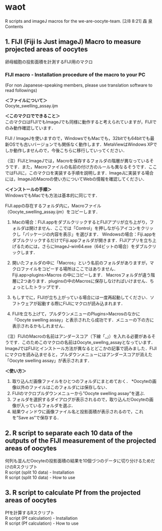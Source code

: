 # waot
R scripts and imageJ macros for the we-are-oocyte-team.
[2/8 8:21] 森 泉
Contents
## 1.  FIJI (Fiji Is Just imageJ) Macro to measure projected areas of oocytes<br>
卵母細胞の投影面積を計測するFIJI用のマクロ<br>
### FIJI macro - Installation procedure of the macro to your PC

(For non Japanese-speaking members, please use translation software to read followings)

<b>＜ファイルについて＞</B><br>
Oocyte_swelling_assay.ijm
 
<b>＜このマクロでできること＞</b><br>
このマクロはFIJIでもImageJでも同様に動作すると考えられていますが，FIJIでのみ動作確認しています．

FIJI / ImageJを使いますので，WindowsでもMacでも，32bitでも64bitでも最新OSでも古いバージョンでも関係なく動作します．MetaViewはWindows XPでしか動作しませんので，今後こちらに移行していってください．

（注）FIJIとImageJでは，Macroを保存するフォルダの階層が異なっているそうです．また，Macroファイルの名前の付け方のルールも異なるそうです．ここではFIJIに，このマクロを実装する手順を説明します．ImageJに実装する場合には，ImageJのMacroの使い方についてWebの情報を確認してください．
 
<b>＜インストールの手順＞</b><br>
WindowsでもMacでも方法は基本的に同じです．

FIJI.appの存在するフォルダ内に，Macroファイル（Oocyte_swelling_assay.ijm）をコピーします．

1. Macの場合：FIJI.appをダブルクリックするとFIJIアプリが立ち上がり，フォルダは開けません．ここでは「Control」を押しながらアイコンをクリックし「パッケージの内容を表示」を選びます．
Windowsの場合：Fiji.appをダブルクリックするだけでFiji.appフォルダが開きます．FIJIアプリを立ち上げるためには，さらにImageJ-win64.exe（64ビットの場合）をダブルクリックします．
 
2. 開いたフォルダの中に「Macros」という名前のフォルダがありますが，マクロファイルをコピーする場所はここではありません．
Fiji.app>plugins>Macros の中にコピーします．
Macrosフォルダが違う階層に2つあります．pluginsの中のMacrosに保存しなければいけません．ちょっとしたトラップです．
 
3. もしすでに，FIJIが立ち上がっている場合には一度再起動してください．ソフトウェアが起動する際にFIJIにマクロが読み込まれます．
 
4. FIJIを立ち上げて，プルダウンメニューのPlugins>Macrosのなかに「Oocyte swelling assay」と表示されたら成功です．メニューの下の方に表示されるかもしれません．
 
（注）FIJIのMacroの名前はアンダースコア（下線「_」）を入れる必要があるそうです．このためこのマクロの名前はOocyte_swellng_assayとなっています．ImageJではFIJIとインストール方法が異なるとどこかの記事で読みました．FIJIにマクロを読み込ませると，プルダウンメニューにはアンダースコアが消えた「Oocyte swelling assay」が表示されます．

<b>＜使い方＞</b><br>
1. 取り込んだ画像ファイルをひとつのフォルダにまとめておく．
*Oocyteの画像以外のファイルはこのフォルダには保存しない．
2. FIJIのマクロプルダウンメニューから”Oocyte swelling assay”を選ぶ.
3. フォルダを選択するダイアログが表示されるので，取り込んだOocyteの画像が入っているフォルダを選ぶ．
4. 結果ウィンドウに画像ファイル名と投影面積が表示されるので，これを”Save as”で保存する．
 
## 2. R script to separate each 10 data of the outputs of the FIJI measurement of the projected areas of oocytes<br>
何列も並んだOocyteの投影面積の結果を10個づつのデータに切り分けるためだけのRスクリプト<br>
R script (split 10 data) - Installation<br>
R script (split 10 data) - How to use<br>
 
## 3. R script to calculate Pf from the projected areas of oocytes<br>
Pfを計算するRスクリプト<br>
R script (Pf calculation) - Installation<br>
R script (Pf calculation) - How to use<br>
